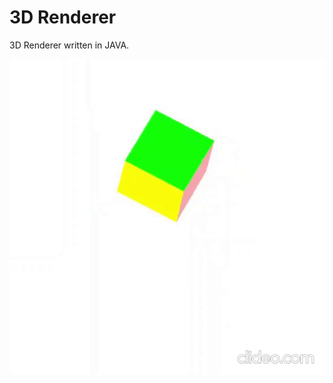 # 3D Renderer
3D Renderer written in JAVA.

![alt text](https://github.com/Williamarnoclement/Renderer/blob/main/medias/2021-11-23-20-13-45-trim_mopWNPBS.gif)
